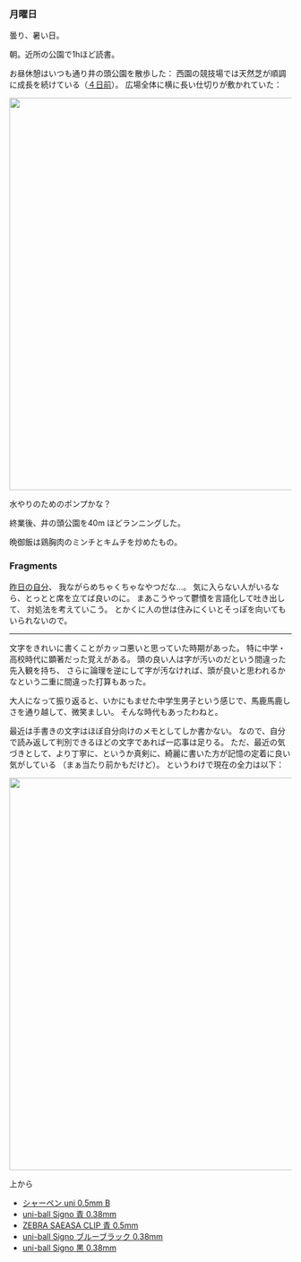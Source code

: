 ### 月曜日

曇り、暑い日。

朝。近所の公園で1hほど読書。

お昼休憩はいつも通り井の頭公園を散歩した：
西園の競技場では天然芝が順調に成長を続けている（[４日前](https://github.com/toasa/diary/blob/main/2023/06/22.md)）。
広場全体に横に長い仕切りが敷かれていた：

<img src="https://i.imgur.com/u6Gg0at.jpg" width="700">

水やりのためのポンプかな？

終業後、井の頭公園を40m ほどランニングした。

晩御飯は鶏胸肉のミンチとキムチを炒めたもの。

### Fragments

[昨日の自分](https://github.com/toasa/diary/blob/main/2023/06/25.md)、
我ながらめちゃくちゃなやつだな...。
気に入らない人がいるなら、とっとと席を立てば良いのに。
まあこうやって鬱憤を言語化して吐き出して、
対処法を考えていこう。
とかくに人の世は住みにくいとそっぽを向いてもいられないので。

---

文字をきれいに書くことがカッコ悪いと思っていた時期があった。
特に中学・高校時代に顕著だった覚えがある。
頭の良い人は字が汚いのだという間違った先入観を持ち、
さらに論理を逆にして字が汚なければ、頭が良いと思われるかなという二重に間違った打算もあった。

大人になって振り返ると、いかにもませた中学生男子という感じで、馬鹿馬鹿しさを通り越して、微笑ましい。
そんな時代もあったわねと。

最近は手書きの文字はほぼ自分向けのメモとしてしか書かない。
なので、自分で読み返して判別できるほどの文字であれば一応事は足りる。
ただ、最近の気づきとして、より丁寧に、というか真剣に、綺麗に書いた方が記憶の定着に良い気がしている
（まぁ当たり前かもだけど）。
というわけで現在の全力は以下：

<img src="https://i.imgur.com/90GSZGl.jpg" width="700">

上から

- [シャーペン uni 0.5mm B](https://www.mpuni.co.jp/products/mechanical_pencils/leads/kaeshin/uni.html)
- [uni-ball Signo 青 0.38mm](https://www.mpuni.co.jp/products/ballpoint_pens/gel/signo/signo/um_151.html)
- [ZEBRA SAEASA CLIP 青 0.5mm](https://www.zebra.co.jp/pro/detail/sarasa-clip/?tab=lineup_sarasa-clip_05&colvari=JJ15-BL)
- [uni-ball Signo ブルーブラック 0.38mm](https://www.mpuni.co.jp/products/ballpoint_pens/gel/signo/signo/um_151.html)
- [uni-ball Signo 黒 0.38mm](https://www.mpuni.co.jp/products/ballpoint_pens/gel/signo/signo/um_151.html)